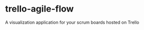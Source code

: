 trello-agile-flow
=================

A visualization application for your scrum boards hosted on Trello
